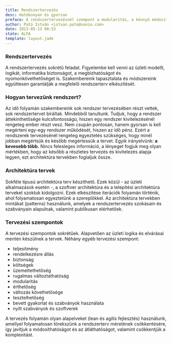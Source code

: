 ```yaml
---
title: Rendszertervezés
desc: Hatékonyan és gyorsan
preface: A rendszertervezésnél szempont a modularitás, a könnyű módosíthatóság és az áttekinthetőség.
author: Pató István <istvan.pato@vanio.com>
date: 2013-05-13 08:53
state: ALFA
template: layout.jade
---
```


### Rendszertervezés

A rendszertervezés sokrétű feladat. Figyelembe kell venni az üzleti modellt, logikát, informatika biztonságot, a megbízhatóságot és nyomonkövethetőséget is. Szakembereink tapasztalata és módszereink együttesen garantálják a megfelelő rendszerterv elkészítését.

### Hogyan tervezünk rendszert?

Az idő folyamán szakembereink sok rendszer tervezésében részt vettek, sok rendszertervet bíráltak. Mindebből tanultunk. Tudjuk, hogy a rendszer áttekinthetősége kulcsfontosságú, hiszen egy rendszer kivitelezésénél rengeteg ember részt vesz. Nem csupán pontosan, hanem gyorsan is kell megérteni egy-egy rendszer működését, hiszen az idő pénz. Ezért a rendszerek tervezésénél rengeteg egyeztetés szükséges, hogy minél jobban megértsük és később megértessük a tervet. Egyik irányelvünk: **a kevesebb több.** Nincs felesleges információ, a lényeget fogjuk meg olyan mértékben, hogy az később a részletes tervezés és kivitelezés alapja legyen, ezt architektúra tervekben foglaljuk össze.

### Architektúra tervek
Sokféle típusú architektúra terv készíthető. Ezek közül - az üzleti alkalmazások esetén -, a szoftver architektúra és a telepítési architektúra terveket szoktuk kidolgozni. Ezek elkészítése iterációk folyamán történik, ahol folyamatosan egyeztetünk a szereplőkkel. Az architektúra tervekben mintákat (patterns) használunk, amelyek a rendszertervezés szokásain és szabványain alapulnak, valamint publikusan elérhetőek.

### Tervezési szempontok
A tervezési szempontok sokrétűek. Alapvetően az üzleti logika és elvárásai mentén készülnek a tervek. Néhány egyéb tervezési szempont:

* teljesítmény
* rendelkezésre állás
* biztonság
* költségek
* üzemeltethetőség
* rugalmas változtathatóság
* modularitás
* érthetőség
* változás követhetősége
* tesztelhetőség
* bevett gyakorlat és szabványok használata
* nyílt szabványok és szoftverek

A tervezés folyamán olyan alapelveket (lean és agilis fejlesztés) használunk, amellyel folyamatosan törekszünk a rendszerterv méretének csökkentésére, így javítjuk a módosíthatóságot és az átláthatóságot, valamint csökkentjük a komplexitást.